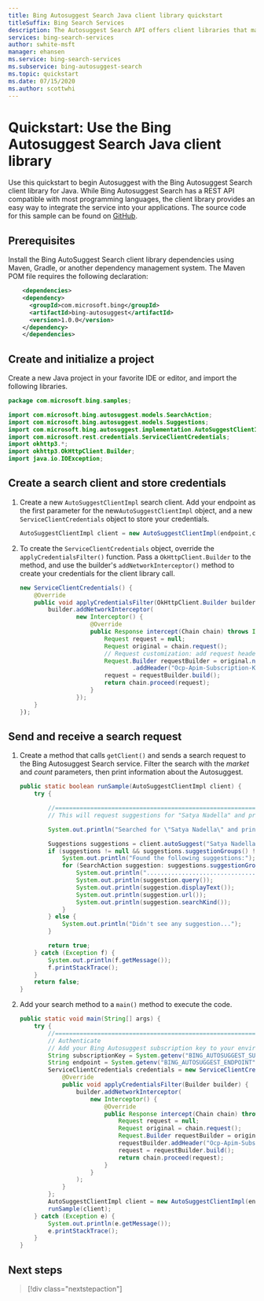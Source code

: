 ```yaml
---
title: Bing Autosuggest Search Java client library quickstart 
titleSuffix: Bing Search Services
description: The Autosuggest Search API offers client libraries that makes it easy to integrate search capabilities into your applications. Use this Java quickstart to send search requests and get back results.
services: bing-search-services
author: swhite-msft
manager: ehansen
ms.service: bing-search-services
ms.subservice: bing-autosuggest-search
ms.topic: quickstart
ms.date: 07/15/2020
ms.author: scottwhi
---
```


# Quickstart: Use the Bing Autosuggest Search Java client library

Use this quickstart to begin Autosuggest with the Bing Autosuggest Search client library for Java. While Bing Autosuggest Search has a REST API compatible with most programming languages, the client library provides an easy way to integrate the service into your applications. The source code for this sample can be found on [GitHub](https://github.com/microsoft/bing-search-sdk-for-java/tree/main/samples/sdk/AutoSuggestSample).

## Prerequisites

Install the Bing AutoSuggest Search client library dependencies using Maven, Gradle, or another dependency management system. The Maven POM file requires the following declaration:

```xml
    <dependencies>
    <dependency>
      <groupId>com.microsoft.bing</groupId>
      <artifactId>bing-autosuggest</artifactId>
      <version>1.0.0</version>
    </dependency>
    </dependencies>
```


## Create and initialize a project

Create a new Java project in your favorite IDE or editor, and import the following libraries.

```java
package com.microsoft.bing.samples;

import com.microsoft.bing.autosuggest.models.SearchAction;
import com.microsoft.bing.autosuggest.models.Suggestions;
import com.microsoft.bing.autosuggest.implementation.AutoSuggestClientImpl;
import com.microsoft.rest.credentials.ServiceClientCredentials;
import okhttp3.*;
import okhttp3.OkHttpClient.Builder;
import java.io.IOException;
```

## Create a search client and store credentials

1. Create  a new `AutoSuggestClientImpl` search client. Add your endpoint as the first parameter for the new`AutoSuggestClientImpl` object, and a new `ServiceClientCredentials` object to store your credentials. 

    ```java
    AutoSuggestClientImpl client = new AutoSuggestClientImpl(endpoint,credentials);
    ```

2. To create the `ServiceClientCredentials` object, override the `applyCredentialsFilter()` function. Pass a `OkHttpClient.Builder` to the method, and use the builder's `addNetworkInterceptor()` method to create your credentials for the client library call.

    ```java
    new ServiceClientCredentials() {
        @Override
        public void applyCredentialsFilter(OkHttpClient.Builder builder) {
            builder.addNetworkInterceptor(
                    new Interceptor() {
                        @Override
                        public Response intercept(Chain chain) throws IOException {
                            Request request = null;
                            Request original = chain.request();
                            // Request customization: add request headers.
                            Request.Builder requestBuilder = original.newBuilder()
                                    .addHeader("Ocp-Apim-Subscription-Key", subscriptionKey);
                            request = requestBuilder.build();
                            return chain.proceed(request);
                        }
                    });
        }
    });
    ```

## Send and receive a search request

1. Create a method that calls `getClient()` and sends a search request to the Bing Autosuggest Search service. Filter the search with the *market* and *count* parameters, then print information about the Autosuggest.

    ```java
    public static boolean runSample(AutoSuggestClientImpl client) {
        try {

            //=============================================================
            // This will request suggestions for "Satya Nadella" and print out the results

            System.out.println("Searched for \"Satya Nadella\" and print out the returned suggestions");

            Suggestions suggestions = client.autoSuggest("Satya Nadella");
            if (suggestions != null && suggestions.suggestionGroups() != null && suggestions.suggestionGroups().size() > 0) {
                System.out.println("Found the following suggestions:");
                for (SearchAction suggestion: suggestions.suggestionGroups().get(0).searchSuggestions()) {
                    System.out.println("....................................");
                    System.out.println(suggestion.query());
                    System.out.println(suggestion.displayText());
                    System.out.println(suggestion.url());
                    System.out.println(suggestion.searchKind());
                }
            } else {
                System.out.println("Didn't see any suggestion...");
            }

            return true;
        } catch (Exception f) {
            System.out.println(f.getMessage());
            f.printStackTrace();
        }
        return false;
    }

    
    ```

2. Add your search method to a `main()` method to execute the code.

    ```java 
    public static void main(String[] args) {
        try {
            //=============================================================
            // Authenticate
            // Add your Bing Autosuggest subscription key to your environment variables.
            String subscriptionKey = System.getenv("BING_AUTOSUGGEST_SUBSCRIPTION_KEY");
            String endpoint = System.getenv("BING_AUTOSUGGEST_ENDPOINT") +  "/v7.0";
            ServiceClientCredentials credentials = new ServiceClientCredentials() {
                @Override
                public void applyCredentialsFilter(Builder builder) {
                    builder.addNetworkInterceptor(
                        new Interceptor() {
                            @Override
                            public Response intercept(Chain chain) throws IOException {
                                Request request = null;
                                Request original = chain.request();
                                Request.Builder requestBuilder = original.newBuilder();
                                requestBuilder.addHeader("Ocp-Apim-Subscription-Key", subscriptionKey);
                                request = requestBuilder.build();
                                return chain.proceed(request);
                            }
                        }
                    );
                }
            };
            AutoSuggestClientImpl client = new AutoSuggestClientImpl(endpoint,credentials);
            runSample(client);
        } catch (Exception e) {
            System.out.println(e.getMessage());
            e.printStackTrace();
        }
    }
    ```

## Next steps

> [!div class="nextstepaction"]
